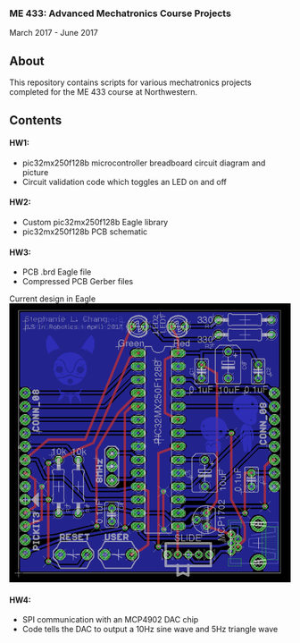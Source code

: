 ### ME 433: Advanced Mechatronics Course Projects
March 2017 - June 2017

## About
This repository contains scripts for various mechatronics projects completed for the ME 433 course at Northwestern.

## Contents
#### HW1:<br>
* pic32mx250f128b microcontroller breadboard circuit diagram and picture<br>
* Circuit validation code which toggles an LED on and off

#### HW2:<br>
* Custom pic32mx250f128b Eagle library
* pic32mx250f128b PCB schematic

#### HW3:<br>
* PCB .brd Eagle file
* Compressed PCB Gerber files

Current design in Eagle<br>
![Board](https://github.com/stephanniec/stephanniec_ME433_2017/blob/master/imgs/pcb.png)

#### HW4:<br>
* SPI communication with an MCP4902 DAC chip
* Code tells the DAC to output a 10Hz sine wave and 5Hz triangle wave
